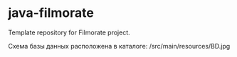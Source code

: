 # java-filmorate
Template repository for Filmorate project.

Схема базы данных расположена в каталоге:
/src/main/resources/BD.jpg
